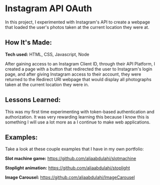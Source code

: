 # Instagram API OAuth

In this project, I experimented with Instagram's API to create a webpage that loaded the user's photos taken at the current location they were at. 
  
## How It's Made:

**Tech used:** HTML, CSS, Javascript, Node
  
After gaining access to an Instagram Client ID, through their API Platform, I created a page with a button that redirected the user to Instagram's login page, and after giving Instagram access to their account, they were returned to the Redirect URI webpage that would display all photographs taken at the current location they were in.

## Lessons Learned:

This was my first time experimenting with token-based authentication and authorization. It was very rewarding learning this because I know this is something I will use a lot more as a I continue to make web applications.

## Examples: 
Take a look at these couple examples that I have in my own portfolio:

**Slot machine game:** https://github.com/aliaabdulahi/slotmachine

**Stoplight animation:** https://github.com/aliaabdulahi/stoplight

**Image Carousel:** https://github.com/aliaabdulahi/ImageCarousel
